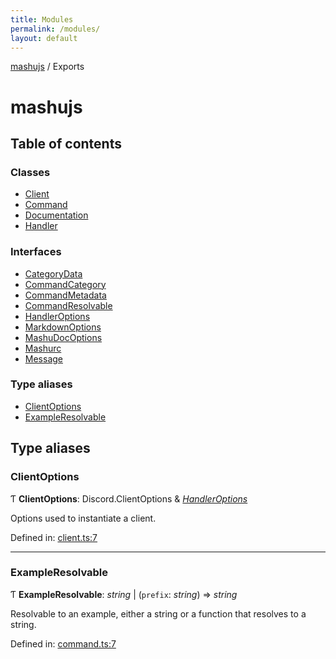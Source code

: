 ```yaml
---
title: Modules
permalink: /modules/
layout: default
---
```

[mashujs](/) / Exports

# mashujs

## Table of contents

### Classes

- [Client](/classes/client/)
- [Command](/classes/command/)
- [Documentation](/classes/documentation/)
- [Handler](/classes/handler/)

### Interfaces

- [CategoryData](/interfaces/categorydata/)
- [CommandCategory](/interfaces/commandcategory/)
- [CommandMetadata](/interfaces/commandmetadata/)
- [CommandResolvable](/interfaces/commandresolvable/)
- [HandlerOptions](/interfaces/handleroptions/)
- [MarkdownOptions](/interfaces/markdownoptions/)
- [MashuDocOptions](/interfaces/mashudocoptions/)
- [Mashurc](/interfaces/mashurc/)
- [Message](/interfaces/message/)

### Type aliases

- [ClientOptions](/modules/#clientoptions)
- [ExampleResolvable](/modules/#exampleresolvable)

## Type aliases

### ClientOptions

Ƭ **ClientOptions**: Discord.ClientOptions & [*HandlerOptions*](/interfaces/handleroptions/)

Options used to instantiate a client.

Defined in: [client.ts:7](https://github.com/EpokTarren/mashu/blob/97910c8/src/client.ts#L7)

___

### ExampleResolvable

Ƭ **ExampleResolvable**: *string* \| (`prefix`: *string*) => *string*

Resolvable to an example, either a string or a function that resolves to a string.

Defined in: [command.ts:7](https://github.com/EpokTarren/mashu/blob/97910c8/src/command.ts#L7)
